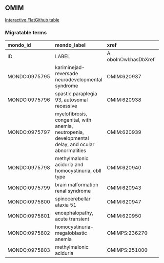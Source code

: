 ## OMIM
[Interactive FlatGithub table](https://flatgithub.com/monarch-initiative/mondo-ingest?filename=src/ontology/slurp/omim.tsv)

### Migratable terms
| mondo_id      | mondo_label                                                                                        | xref                 | xref_source                | original_label                                                                                     | definition    | parents       |
|:--------------|:---------------------------------------------------------------------------------------------------|:---------------------|:---------------------------|:---------------------------------------------------------------------------------------------------|:--------------|:--------------|
| ID            | LABEL                                                                                              | A oboInOwl:hasDbXref | >A oboInOwl:source SPLIT=| |                                                                                                    | A IAO:0000115 | SC %          |
| MONDO:0975795 | kariminejad-reversade neurodevelopmental syndrome                                                  | OMIM:620937          | MONDO:equivalentTo         | kariminejad-reversade neurodevelopmental syndrome                                                  |               |               |
| MONDO:0975796 | spastic paraplegia 93, autosomal recessive                                                         | OMIM:620938          | MONDO:equivalentTo         | spastic paraplegia 93, autosomal recessive                                                         |               | MONDO:0019064 |
| MONDO:0975797 | myelofibrosis, congenital, with anemia, neutropenia, developmental delay, and ocular abnormalities | OMIM:620939          | MONDO:equivalentTo         | myelofibrosis, congenital, with anemia, neutropenia, developmental delay, and ocular abnormalities |               |               |
| MONDO:0975798 | methylmalonic aciduria and homocystinuria, cbll type                                               | OMIM:620940          | MONDO:equivalentTo         | methylmalonic aciduria and homocystinuria, cbll type                                               |               | MONDO:0016826 |
| MONDO:0975799 | brain malformation renal syndrome                                                                  | OMIM:620943          | MONDO:equivalentTo         | brain malformation renal syndrome                                                                  |               |               |
| MONDO:0975800 | spinocerebellar ataxia 51                                                                          | OMIM:620947          | MONDO:equivalentTo         | spinocerebellar ataxia 51                                                                          |               | MONDO:0020380 |
| MONDO:0975801 | encephalopathy, acute transient                                                                    | OMIM:620950          | MONDO:equivalentTo         | encephalopathy, acute transient                                                                    |               |               |
| MONDO:0975802 | homocystinuria-megaloblastic anemia                                                                | OMIMPS:236270        | MONDO:equivalentTo         | Homocystinuria-megaloblastic anemia                                                                |               |               |
| MONDO:0975803 | methylmalonic aciduria                                                                             | OMIMPS:251000        | MONDO:equivalentTo         | Methylmalonic aciduria                                                                             |               |               |
